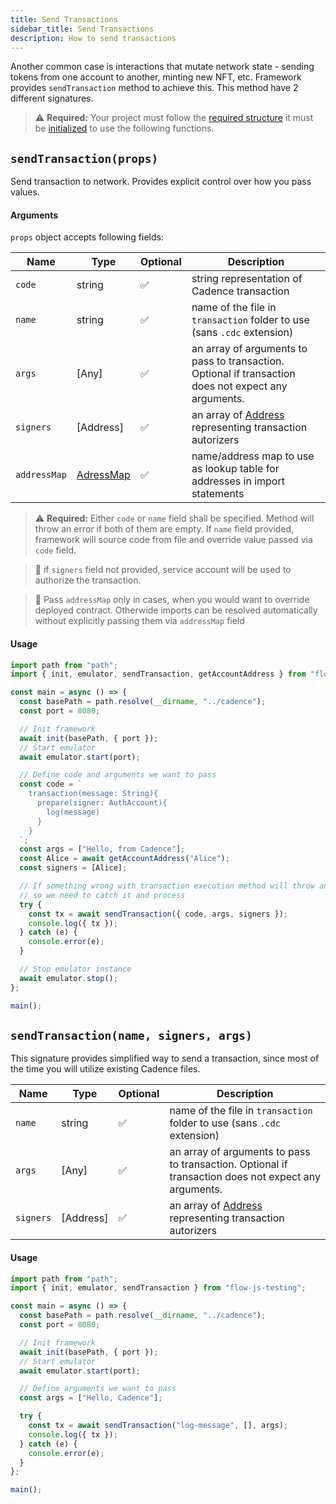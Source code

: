 ```yaml
---
title: Send Transactions
sidebar_title: Send Transactions
description: How to send transactions
---
```


Another common case is interactions that mutate network state - sending tokens from one account to another, minting new NFT, etc. Framework provides `sendTransaction` method to achieve this. This method have 2 different signatures.

> ⚠️ **Required:** Your project must follow the [required structure](https://docs.onflow.org/flow-js-testing/structure) it must be [initialized](https://docs.onflow.org/flow-js-testing/init) to use the following functions.

## `sendTransaction(props)`

Send transaction to network.
Provides explicit control over how you pass values.

#### Arguments

`props` object accepts following fields:

| Name         | Type                           | Optional | Description                                                                                          |
| ------------ | ------------------------------ | -------- | ---------------------------------------------------------------------------------------------------- |
| `code`       | string                         | ✅       | string representation of Cadence transaction                                                         |
| `name`       | string                         | ✅       | name of the file in `transaction` folder to use (sans `.cdc` extension)                              |
| `args`       | [Any]                          | ✅       | an array of arguments to pass to transaction. Optional if transaction does not expect any arguments. |
| `signers`    | [Address]                      | ✅       | an array of [Address](#Address) representing transaction autorizers                                  |
| `addressMap` | [AdressMap](types/#AddressMap) | ✅       | name/address map to use as lookup table for addresses in import statements                           |

> ⚠️ **Required:** Either `code` or `name` field shall be specified. Method will throw an error if both of them are empty.
> If `name` field provided, framework will source code from file and override value passed via `code` field.

> 📣 if `signers` field not provided, service account will be used to authorize the transaction.

> 📣 Pass `addressMap` only in cases, when you would want to override deployed contract. Otherwide
> imports can be resolved automatically without explicitly passing them via `addressMap` field

#### Usage

```javascript
import path from "path";
import { init, emulator, sendTransaction, getAccountAddress } from "flow-js-testing";

const main = async () => {
  const basePath = path.resolve(__dirname, "../cadence");
  const port = 8080;

  // Init framework
  await init(basePath, { port });
  // Start emulator
  await emulator.start(port);

  // Define code and arguments we want to pass
  const code = `
    transaction(message: String){
      prepare(signer: AuthAccount){
        log(message)
      }
    }
  `;
  const args = ["Hello, from Cadence"];
  const Alice = await getAccountAddress("Alice");
  const signers = [Alice];

  // If something wrong with transaction execution method will throw an error,
  // so we need to catch it and process
  try {
    const tx = await sendTransaction({ code, args, signers });
    console.log({ tx });
  } catch (e) {
    console.error(e);
  }

  // Stop emulator instance
  await emulator.stop();
};

main();
```

## `sendTransaction(name, signers, args)`

This signature provides simplified way to send a transaction, since most of the time you will utilize existing
Cadence files.

| Name      | Type      | Optional | Description                                                                                          |
| --------- | --------- | -------- | ---------------------------------------------------------------------------------------------------- |
| `name`    | string    | ✅       | name of the file in `transaction` folder to use (sans `.cdc` extension)                              |
| `args`    | [Any]     | ✅       | an array of arguments to pass to transaction. Optional if transaction does not expect any arguments. |
| `signers` | [Address] | ✅       | an array of [Address](#Address) representing transaction autorizers                                  |

#### Usage

```javascript
import path from "path";
import { init, emulator, sendTransaction } from "flow-js-testing";

const main = async () => {
  const basePath = path.resolve(__dirname, "../cadence");
  const port = 8080;

  // Init framework
  await init(basePath, { port });
  // Start emulator
  await emulator.start(port);

  // Define arguments we want to pass
  const args = ["Hello, Cadence"];

  try {
    const tx = await sendTransaction("log-message", [], args);
    console.log({ tx });
  } catch (e) {
    console.error(e);
  }
};

main();
```
